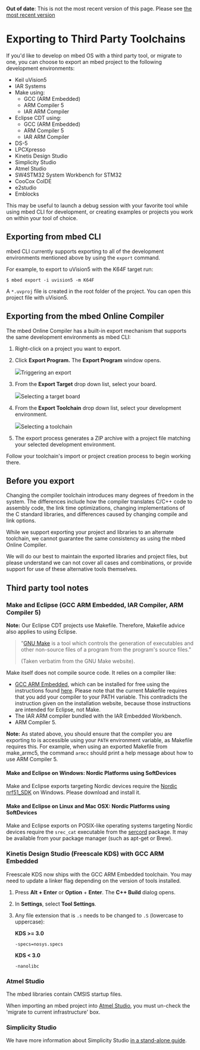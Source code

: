 <span class="warnings">**Out of date**: This is not the most recent version of this page. Please see [the most recent version](y)</span>
# Exporting to Third Party Toolchains


If you'd like to develop on mbed OS with a third party tool, or migrate to one, you can choose to export an mbed project to the following development environments:

* Keil uVision5
* IAR Systems
* Make using:
  * GCC (ARM Embedded)
  * ARM Compiler 5
  * IAR ARM Compiler
* Eclipse CDT using:
  * GCC (ARM Embedded)
  * ARM Compiler 5
  * IAR ARM Compiler
* DS-5
* LPCXpresso
* Kinetis Design Studio
* Simplicity Studio
* Atmel Studio
* SW4STM32 System Workbench for STM32
* CooCox CoIDE
* e2studio
* Emblocks

This may be useful to launch a debug session with your favorite tool while using mbed CLI for development, or creating examples or projects you work on within your tool of choice. 

## Exporting from mbed CLI

mbed CLI currently supports exporting to all of the development environments mentioned above by using the ``export`` command.

For example, to export to uVision5 with the K64F target run:

	$ mbed export -i uvision5 -m K64F

A `*.uvproj` file is created in the root folder of the project. 
You can open this project file with uVision5.


## Exporting from the mbed Online Compiler

The mbed Online Compiler has a built-in export mechanism that supports the same development environments as mbed CLI:

1. Right-click on a project you want to export.

1. Click **Export Program.** The **Export Program** window opens.

	<span class="images">![](Images/export_menu.png)<span>Triggering an export</span></span>

1. From the **Export Target** drop down list, select your board.

	<span class="images">![](Images/select_target.png)<span>Selecting a target board</span></span>

1. From the **Export Toolchain** drop down list, select your development environment.

	<span class="images">![](Images/select_toolchain.png)<span>Selecting a toolchain</span></span>

1. The export process generates a ZIP archive with a project file matching your selected development environment. 

Follow your toolchain's import or project creation process to begin working there.

## Before you export

Changing the compiler toolchain introduces many degrees of freedom in the system. The differences include how the compiler translates C/C++ code to assembly code, the link time optimizations, changing implementations of the C standard libraries, and differences caused by changing compile and link options.

While we support exporting your project and libraries to an alternate toolchain, we cannot guarantee the same consistency as using the mbed Online Compiler.

We will do our best to maintain the exported libraries and project files, but please understand we can not cover all cases and combinations, or provide support for use of these alternative tools themselves.

## Third party tool notes

### Make and Eclipse (GCC ARM Embedded, IAR Compiler, ARM Compiler 5)

**Note:** Our Eclipse CDT projects use Makefile. Therefore, Makefile advice also applies to using Eclipse.

> "[GNU Make](http://www.gnu.org/software/make/) is a tool which controls the generation of executables and other non-source files of a program from the program's source files."
> 
>(Taken verbatim from the GNU Make website).

Make itself does not compile source code. It relies on a compiler like:

* [GCC ARM Embedded](https://developer.arm.com/open-source/gnu-toolchain/gnu-rm), which can be installed for free using the instructions found [here](http://gnuarmeclipse.livius.net/blog/toolchain-install/). Please note that the current Makefile requires that you add your compiler to your PATH variable. This contradicts the instruction given on the installation website, because those instructions are intended for Eclipse, not Make.
* The IAR ARM compiler bundled with the IAR Embedded Workbench.
* ARM Compiler 5.

<span class="notes">**Note:** As stated above, you should ensure that the compiler you are exporting to is accessible using your `PATH` environment variable, as Makefile requires this. For example, when using an exported Makefile from make_armc5, the command `armcc` should print a help message about how to use ARM Compiler 5.</span>

#### Make and Eclipse on Windows: Nordic Platforms using SoftDevices
	
Make and Eclipse exports targeting Nordic devices require the [Nordic nrf51_SDK](http://developer.nordicsemi.com/nRF51_SDK/nRF51_SDK_v6.x.x/nrf51_sdk_v6_1_0_b2ec2e6.msi) on Windows. 
Please download and install it.

#### Make and Eclipse on Linux and Mac OSX: Nordic Platforms using SoftDevices
	
Make and Eclipse exports on POSIX-like operating systems targeting Nordic devices require the `srec_cat` executable from the [sercord](http://srecord.sourceforge.net) package. It may be available from your package manager (such as apt-get or Brew). 

### Kinetis Design Studio (Freescale KDS) with GCC ARM Embedded

Freescale KDS now ships with the GCC ARM Embedded toolchain. You may need to update a linker flag depending on the version of tools installed. 

1. Press **Alt + Enter** or **Option** + **Enter**. The **C++ Build** dialog opens.
1. In **Settings**, select **Tool Settings**.
1. Any file extension that is ``.s`` needs to be changed to ``.S`` (lowercase to uppercase):
	
	__KDS >= 3.0__

	``-specs=nosys.specs``

	__KDS < 3.0__

	``-nanolibc``

### Atmel Studio

The mbed libraries contain CMSIS startup files. 

When importing an mbed project into [Atmel Studio](http://www.atmel.com/Microsite/atmel-studio/), you must un-check the 'migrate to current infrastructure' box.

### Simplicity Studio

We have more information about Simplicity Studio [in a stand-alone guide](https://docs.mbed.com/docs/third-party-integrations/en/latest/Simp_Stu/simp_stu/).
